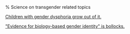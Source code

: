 % Science on transgender related topics

[Children with gender dysphoria grow out of it.
](childhood-gid.html)

["Evidence for biology-based gender identity" is bollocks.
](/blog/science-review-2014.html)
